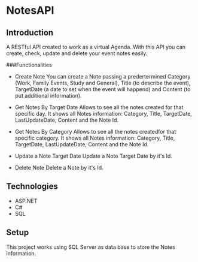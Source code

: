 # NotesAPI

## Introduction

A RESTful API created to work as a virtual Agenda. With this API you can create, check, update and delete your event notes easily.

###Functionalities

- Create Note
  You can create a Note passing a predertermined Category (Work, Family Events, Study and General), Title (to describe the event), TargetDate (a date to set when the     event will happend) and Content (to put additional information).
  
- Get Notes By Target Date
  Allows to see all the notes created for that specific day. It shows all Notes information: Category, Title, TargetDate, LastUpdateDate, Content and the Note Id.
  
- Get Notes By Category
  Allows to see all the notes createdfor that specific category. It shows all Notes information: Category, Title, TargetDate, LastUpdateDate, Content and the Note Id.
  
- Update a Note Target Date
  Update a Note Target Date by it's Id. 
  
- Delete Note
  Delete a Note by it's Id. 
  

## Technologies

- ASP.NET
- C#
- SQL

## Setup

This project works using SQL Server as data base to store the Notes information. 
